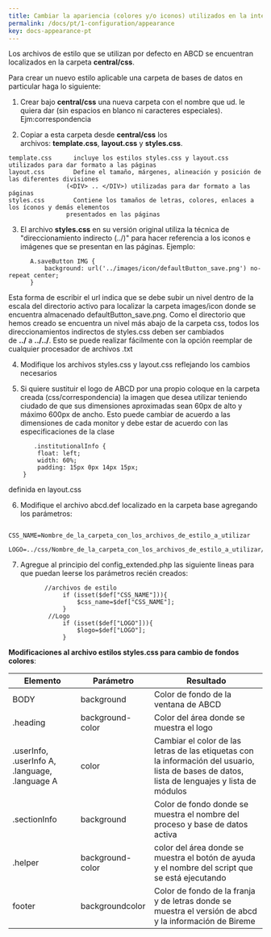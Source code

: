 ```yaml
---
title: Cambiar la apariencia (colores y/o iconos) utilizados en la interfaz de una carpeta de bases de datos
permalink: /docs/pt/1-configuration/appearance
key: docs-appearance-pt
---
```


Los archivos de estilo que se utilizan por defecto en ABCD se encuentran localizados en la carpeta **central/css**.

Para crear un nuevo estilo aplicable una carpeta de bases de datos en particular haga lo siguiente:

1. Crear bajo **central/css** una nueva carpeta con el nombre que ud. le quiera dar (sin espacios en blanco ni caracteres especiales). Ejm:correspondencia

2. Copiar a esta carpeta desde **central/css** los archivos: **template.css**, **layout.css** y **styles.css**.

```
template.css      incluye los estilos styles.css y layout.css utilizados para dar formato a las páginas
layout.css        Define el tamaño, márgenes, alineación y posición de las diferentes divisiones
                (<DIV> .. </DIV>) utilizadas para dar formato a las páginas
styles.css        Contiene los tamaños de letras, colores, enlaces a los íconos y demás elementos
                presentados en las páginas

```

3. El archivo **styles.css** en su versión original utiliza la técnica de "direccionamiento indirecto (../)" para hacer referencia a los iconos e imágenes que se presentan en las páginas. Ejemplo:

```
      A.saveButton IMG {
          background: url('../images/icon/defaultButton_save.png') no-repeat center;
      }

```

Esta forma de escribir el url indica que se debe subir un nivel dentro de la escala del directorio activo para localizar la carpeta images/icon donde se encuentra almacenado defaultButton_save.png. Como el directorio que hemos creado se encuentra un nivel más abajo de la carpeta css, todos los direccionamientos indirectos de styles.css deben ser cambiados de **../** a **../../**. Esto se puede realizar fácilmente con la opción reemplar de cualquier procesador de archivos .txt

4. Modifique los archivos styles.css y layout.css reflejando los cambios necesarios

5. Si quiere sustituir el logo de ABCD por una propio coloque en la carpeta creada (css/correspondencia) la imagen que desea utilizar teniendo ciudado de que sus dimensiones aproximadas sean 60px de alto y máximo 600px de ancho. Esto puede cambiar de acuerdo a las dimensiones de cada monitor y debe estar de acuerdo con las especificaciones de la clase

```
       .institutionalInfo {
		float: left;
		width: 60%;
		padding: 15px 0px 14px 15px;
	}

```

definida en layout.css

6. Modifique el archivo abcd.def localizado en la carpeta base agregando los parámetros:

```
           CSS_NAME=Nombre_de_la_carpeta_con_los_archivos_de_estilo_a_utilizar
           LOGO=../css/Nombre_de_la_carpeta_con_los_archivos_de_estilo_a_utilizar/Nombre_de_la_imagen

```

7. Agregue al principio del config_extended.php las siguiente lineas para que puedan leerse los parámetros recién creados:

```
          //archivos de estilo
               if (isset($def["CSS_NAME"])){
                   $css_name=$def["CSS_NAME"];
               }
           //Logo
               if (isset($def["LOGO"])){
                   $logo=$def["LOGO"];
               }

```

**Modificaciones al archivo estilos styles.css para cambio de fondos colores**:


| Elemento | Parámetro | Resultado |
| --- | --- | --- |
| BODY | background | Color de fondo de la ventana de ABCD |
| .heading | background-color | Color del área donde se muestra el logo |
| .userInfo, .userInfo A, .language, .language A | color | Cambiar el color de las letras de las etiquetas con la información del usuario, lista de bases de datos, lista de lenguajes y lista de módulos |
| .sectionInfo | background | Color de fondo donde se muestra el nombre del proceso y base de datos activa |
| .helper | background-color | color del área donde se muestra el botón de ayuda y el nombre del script que se está ejecutando |
| footer | backgroundcolor | Color de fondo de la franja y de letras donde se muestra el versión de abcd y la información de Bireme |
